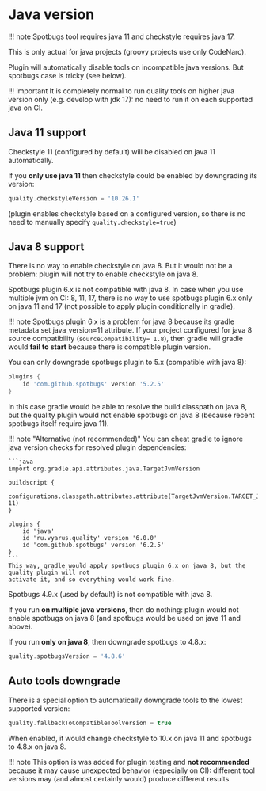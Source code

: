 # Java version

!!! note
    Spotbugs tool requires java 11 and checkstyle requires java 17.

This is only actual for java projects (groovy projects use only CodeNarc).

Plugin will automatically disable tools on incompatible java versions. 
But spotbugs case is tricky (see below).

!!! important
    It is completely normal to run quality tools on higher java version only (e.g. develop with jdk 17):
    no need to run it on each supported java on CI.

## Java 11 support

Checkstyle 11 (configured by default) will be disabled on java 11 automatically.

If you **only use java 11** then checkstyle could be enabled by downgrading its version:

```groovy
quality.checkstyleVersion = '10.26.1'
```

(plugin enables checkstyle based on a configured version, so there is no need to manually specify `quality.checkstyle=true`)

## Java 8 support

There is no way to enable checkstyle on java 8. But it would not be a problem:
plugin will not try to enable checkstyle on java 8.

Spotbugs plugin 6.x is not compatible with java 8. In case when you use multiple jvm on CI: 8, 11, 17,
there is no way to use spotbugs plugin 6.x only on java 11 and 17 (not possible to apply plugin conditionally in gradle).

!!! note
    Spotbugs plugin 6.x is a problem for java 8 because its gradle metadata set java_version=11 attribute.
    If your project configured for java 8 source compatibility (`sourceCompatibility= 1.8`), then gradle will
    gradle would **fail to start** because there is compatible plugin version.

You can only downgrade spotbugs plugin to 5.x (compatible with java 8):

```groovy
plugins {
    id 'com.github.spotbugs' version '5.2.5'
}
```

In this case gradle would be able to resolve the build classpath on java 8, but the quality plugin would not 
enable spotbugs on java 8 (because recent spotbugs itself require java 11).

!!! note "Alternative (not recommended)"
    You can cheat gradle to ignore java version checks for resolved plugin dependencies:

    ```java
    import org.gradle.api.attributes.java.TargetJvmVersion
    
    buildscript {
        configurations.classpath.attributes.attribute(TargetJvmVersion.TARGET_JVM_VERSION_ATTRIBUTE, 11)
    }
    
    plugins {
        id 'java'
        id 'ru.vyarus.quality' version '6.0.0'
        id 'com.github.spotbugs' version '6.2.5'
    }
    ```
    This way, gradle would apply spotbugs plugin 6.x on java 8, but the quality plugin will not
    activate it, and so everything would work fine.


Spotbugs 4.9.x (used by default) is not compatible with java 8.

If you run **on multiple java versions**, then do nothing: plugin would not
enable spotbugs on java 8 (and spotbugs would be used on java 11 and above).

If you run **only on java 8**, then downgrade spotbugs to 4.8.x:

```groovy
quality.spotbugsVersion = '4.8.6'
```

## Auto tools downgrade

There is a special option to automatically downgrade tools to the lowest supported version:

```groovy
quality.fallbackToCompatibleToolVersion = true
```

When enabled, it would change checkstyle to 10.x on java 11 and spotbugs to 4.8.x on java 8.

!!! note
    This option is was added for plugin testing and **not recommended** because it may cause unexpected 
    behavior (especially on CI): different tool versions may (and almost certainly would) produce different results.